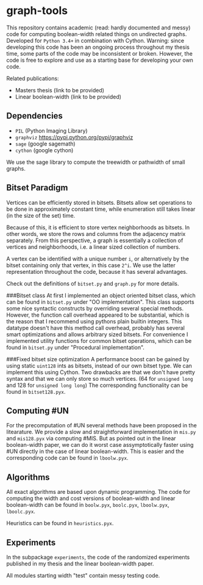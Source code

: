graph-tools
===========
This repository contains academic (read: hardly documented and messy) code for computing
boolean-width related things on undirected graphs.
Developed for `Python 3.4+` in combination with Cython.
Warning: since developing this code has been an ongoing process throughout my thesis time,
some parts of the code may be inconsistent or broken.
However, the code is free to explore and use as a starting base for developing your own code.

Related publications:
- Masters thesis (link to be provided)
- Linear boolean-width (link to be provided)

Dependencies
------------
- `PIL` (Python Imaging Library)
- `graphviz` https://pypi.python.org/pypi/graphviz
- `sage` (google sagemath)
- `cython` (google cython)

We use the sage library to compute the treewidth or pathwidth of small graphs.

Bitset Paradigm
---------------
Vertices can be efficiently stored in bitsets.
Bitsets allow set operations to be done in approximately constant time,
while enumeration still takes linear (in the size of the set) time.

Because of this, it is efficient to store vertex neighborhoods as bitsets.
In other words, we store the rows and columns from the adjacency matrix separately.
From this perspective, a graph is essentially a collection of vertices and neighborhoods,
i.e. a linear sized collection of numbers.

A vertex can be identified with a unique number `i`, or alternatively by the bitset containing
only that vertex, in this case `2^i`.
We use the latter representation throughout the code, because it has several advantages.

Check out the definitions of `bitset.py` and `graph.py` for more details.

###Bitset class
At first I implemented an object oriented bitset class, which can be found in `bitset.py`
under "OO implementation".
This class supports some nice syntactic constructs by overriding several special methods.
However, the function call overhead appeared to be substantial, which is the reason that
I recommend using pythons plain builtin integers. This datatype doesn't have this method
call overhead, probably has several smart optimizations and allows arbitrary sized bitsets.
For convenience I implemented utility functions for common bitset operations, which can be
found in `bitset.py` under "Procedural implementation".

###Fixed bitset size optimization
A performance boost can be gained by using static `uint128` ints as bitsets, instead of our
own bitset type.
We can implement this using Cython.
Two drawbacks are that we don't have pretty syntax and that we can only store so much vertices.
(64 for `unsigned long` and 128 for `unsigned long long`)
The corresponding functionality can be found in `bitset128.pyx`.

Computing #UN
-------------
For the precomputation of #UN several methods have been proposed in the litearature.
We provide a slow and straightforward implementation in `mis.py` and `mis128.pyx`
via computing #MIS.
But as pointed out in the linear boolean-width paper, we can do it worst case assymptotically
faster using #UN directly in the case of linear boolean-width.
This is easier and the corresponding code can be found in `lboolw.pyx`.


Algorithms
----------
All exact algorithms are based upon dynamic programming.
The code for computing the width and cost versions of boolean-width and linear boolean-width
can be found in `boolw.pyx`, `boolc.pyx`, `lboolw.pyx`, `lboolc.pyx`.

Heuristics can be found in `heuristics.pyx`.

Experiments
-----------
In the subpackage `experiments`, the code of the randomized experiments published in my thesis
and the linear boolean-width paper.

All modules starting width "test" contain messy testing code.
